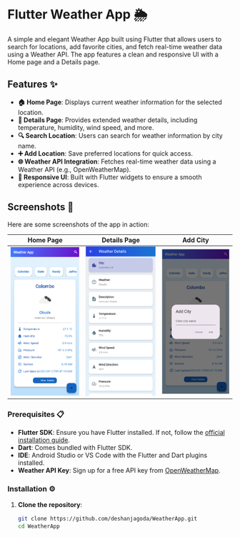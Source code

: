 # Flutter Weather App 🌦️

A simple and elegant Weather App built using Flutter that allows users to search for locations, add favorite cities, and fetch real-time weather data using a Weather API. The app features a clean and responsive UI with a Home page and a Details page.

## Features ✨

- **🏠 Home Page**: Displays current weather information for the selected location.
- **📄 Details Page**: Provides extended weather details, including temperature, humidity, wind speed, and more.
- **🔍 Search Location**: Users can search for weather information by city name.
- **➕ Add Location**: Save preferred locations for quick access.
- **🌐 Weather API Integration**: Fetches real-time weather data using a Weather API (e.g., OpenWeatherMap).
- **📱 Responsive UI**: Built with Flutter widgets to ensure a smooth experience across devices.

## Screenshots 📸

Here are some screenshots of the app in action:

| **Home Page** | **Details Page** | **Add City** |
|---------------|------------------|--------------|
| <img src="screenshots/home.png" width="200"> | <img src="screenshots/AllDeatiles.png" width="200"> | <img src="screenshots/AddCity.png" width="200"> |


### Prerequisites 📋

- **Flutter SDK**: Ensure you have Flutter installed. If not, follow the [official installation guide](https://flutter.dev/docs/get-started/install).
- **Dart**: Comes bundled with Flutter SDK.
- **IDE**: Android Studio or VS Code with the Flutter and Dart plugins installed.
- **Weather API Key**: Sign up for a free API key from [OpenWeatherMap](https://openweathermap.org/api).

### Installation ⚙️

1. **Clone the repository**:
   ```bash
   git clone https://github.com/deshanjagoda/WeatherApp.git
   cd WeatherApp
